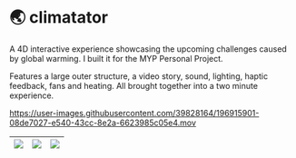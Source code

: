# 🌏 climatator

A 4D interactive experience showcasing the upcoming challenges caused by global warming. I built it for the MYP Personal Project.

Features a large outer structure, a video story, sound, lighting, haptic feedback, fans and heating. All brought together into a two minute experience.

https://user-images.githubusercontent.com/39828164/196915901-08de7027-e540-43cc-8e2a-6623985c05e4.mov

|   <img src="https://user-images.githubusercontent.com/39828164/110227449-9aacaf00-7f33-11eb-8388-b35796dc15e0.jpg">   | <img src="https://user-images.githubusercontent.com/39828164/110227444-95e7fb00-7f33-11eb-9779-96c571958010.jpg">  | <img src="https://user-images.githubusercontent.com/39828164/110227447-97b1be80-7f33-11eb-876d-bf8836e257a8.jpg"> |
| ----------- | ----------- | ----------- |
